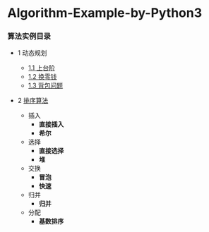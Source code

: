 # Algorithm-Example-by-Python3

### 算法实例目录
* 1 动态规划
     - [1.1 上台阶](https://github.com/Anfany/Algorithm-Example-by-Python3/blob/master/1.1%E4%B8%8A%E5%8F%B0%E9%98%B6.md)
     - [1.2 换零钱](https://github.com/Anfany/Algorithm-Example-by-Python3/blob/master/1.2%E6%8D%A2%E9%9B%B6%E9%92%B1.md)
     - [1.3 背包问题](https://github.com/Anfany/Algorithm-Example-by-Python3/blob/master/1.3%E8%83%8C%E5%8C%85%E9%97%AE%E9%A2%98.md)

* 2 [排序算法]()
   - 插入
     - **直接插入**
     - **希尔**
   - 选择
      - **直接选择**
      - **堆**
   - 交换
      - **冒泡**
      - **快速**
   - 归并
      - **归并**
   - 分配
      - **基数排序**
     
